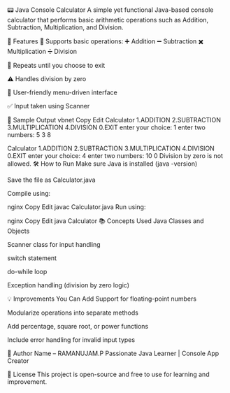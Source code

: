📟 Java Console Calculator
A simple yet functional Java-based console calculator that performs basic arithmetic operations such as Addition, Subtraction, Multiplication, and Division.

🚀 Features
🔢 Supports basic operations:
➕ Addition
➖ Subtraction
✖️ Multiplication
➗ Division

🔁 Repeats until you choose to exit

⚠️ Handles division by zero

🧠 User-friendly menu-driven interface

✅ Input taken using Scanner

📄 Sample Output
vbnet
Copy
Edit
Calculator
 1.ADDITION 
 2.SUBTRACTION 
 3.MULTIPLICATION 
 4.DIVISION
0.EXIT
enter your choice: 1
enter two numbers:
5
3
8

Calculator
 1.ADDITION 
 2.SUBTRACTION 
 3.MULTIPLICATION 
 4.DIVISION
0.EXIT
enter your choice: 4
enter two numbers:
10
0
Division by zero is not allowed.
🛠 How to Run
Make sure Java is installed (java -version)

Save the file as Calculator.java

Compile using:

nginx
Copy
Edit
javac Calculator.java
Run using:

nginx
Copy
Edit
java Calculator
📚 Concepts Used
Java Classes and Objects

Scanner class for input handling

switch statement

do-while loop

Exception handling (division by zero logic)

💡 Improvements You Can Add
Support for floating-point numbers

Modularize operations into separate methods

Add percentage, square root, or power functions

Include error handling for invalid input types

📌 Author
Name – RAMANUJAM.P
Passionate Java Learner | Console App Creator

📃 License
This project is open-source and free to use for learning and improvement.
